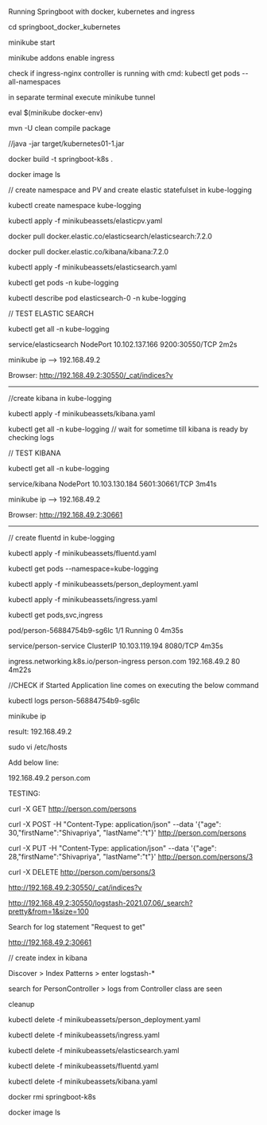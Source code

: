 Running Springboot with docker, kubernetes and ingress

cd springboot_docker_kubernetes


minikube start


minikube addons enable ingress 


check if ingress-nginx controller is running with cmd: kubectl get pods --all-namespaces


in separate terminal execute minikube tunnel

eval $(minikube docker-env)


mvn -U clean compile package


//java -jar target/kubernetes01-1.jar


docker build -t  springboot-k8s .


docker image ls

// create namespace and PV and create elastic statefulset in kube-logging 


kubectl create namespace kube-logging

kubectl apply -f minikubeassets/elasticpv.yaml


docker pull docker.elastic.co/elasticsearch/elasticsearch:7.2.0

docker pull docker.elastic.co/kibana/kibana:7.2.0

kubectl apply -f minikubeassets/elasticsearch.yaml


kubectl get pods -n kube-logging

kubectl describe pod elasticsearch-0 -n kube-logging


// TEST ELASTIC SEARCH

kubectl get all -n kube-logging

service/elasticsearch   NodePort   10.102.137.166   <none>        9200:30550/TCP   2m2s

minikube ip --> 192.168.49.2

Browser: http://192.168.49.2:30550/_cat/indices?v

----

//create kibana in kube-logging

kubectl apply -f minikubeassets/kibana.yaml

kubectl get all -n kube-logging // wait for sometime till kibana is ready by checking logs

// TEST KIBANA

kubectl get all -n kube-logging

service/kibana          NodePort   10.103.130.184   <none>        5601:30661/TCP   3m41s

minikube ip --> 192.168.49.2

Browser: http://192.168.49.2:30661

---

// create fluentd in kube-logging

kubectl apply -f minikubeassets/fluentd.yaml

kubectl get pods --namespace=kube-logging

kubectl apply -f minikubeassets/person_deployment.yaml


kubectl apply -f minikubeassets/ingress.yaml

kubectl get pods,svc,ingress

pod/person-56884754b9-sg6lc                   1/1     Running   0          4m35s


service/person-service    ClusterIP   10.103.119.194   <none>        8080/TCP   4m35s


ingress.networking.k8s.io/person-ingress   <none>   person.com   192.168.49.2   80      4m22s


//CHECK if Started Application line comes on executing the below command


 kubectl logs person-56884754b9-sg6lc


 minikube ip

 result:   192.168.49.2


 sudo vi /etc/hosts
 

Add below line:


192.168.49.2  person.com


TESTING:



curl -X GET http://person.com/persons


curl -X POST -H "Content-Type: application/json" --data '{"age": 30,"firstName":"Shivapriya", "lastName":"t"}' http://person.com/persons


curl -X PUT -H "Content-Type: application/json" --data '{"age": 28,"firstName":"Shivapriya", "lastName":"t"}' http://person.com/persons/3


curl -X DELETE http://person.com/persons/3


http://192.168.49.2:30550/_cat/indices?v


http://192.168.49.2:30550/logstash-2021.07.06/_search?pretty&from=1&size=100

Search for log statement "Request to get"


http://192.168.49.2:30661


// create index in kibana


Discover > Index Patterns > enter logstash-*


search for PersonController > logs from Controller class are seen

cleanup


kubectl delete -f minikubeassets/person_deployment.yaml


kubectl delete -f minikubeassets/ingress.yaml

kubectl delete -f minikubeassets/elasticsearch.yaml

kubectl delete -f minikubeassets/fluentd.yaml

kubectl delete -f minikubeassets/kibana.yaml


docker rmi springboot-k8s

docker image ls
